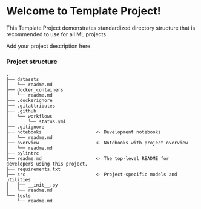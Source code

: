 # Welcome to Template Project!

This Template Project demonstrates standardized directory structure that is recommended to use for all ML projects.

Add your project description here.

### Project structure

```
.
├── datasets
│   └── readme.md
├── docker_containers
│   └── readme.md
├── .dockerignore
├── .gitattributes
├── .github
│   └── workflows
│       └── status.yml
├── .gitignore
├── notebooks                    <- Development notebooks
│   └── readme.md
├── overview                     <- Notebooks with project overview
│   └── readme.md
├── pylintrc
├── readme.md                    <- The top-level README for developers using this project.
├── requirements.txt
├── src                          <- Project-specific models and utilities
│   ├── __init__.py
│   └── readme.md
└── tests
    └── readme.md

```
